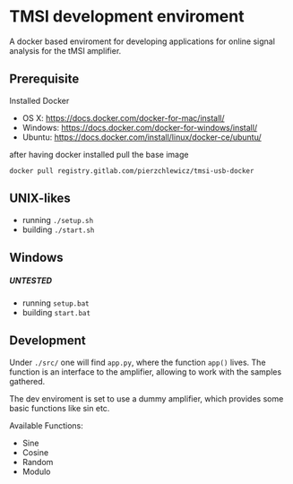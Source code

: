 # TMSI development enviroment
A docker based enviroment for developing applications for online signal analysis for the tMSI amplifier.

## Prerequisite
Installed Docker

* OS X: https://docs.docker.com/docker-for-mac/install/
* Windows: https://docs.docker.com/docker-for-windows/install/
* Ubuntu: https://docs.docker.com/install/linux/docker-ce/ubuntu/

after having docker installed pull the base image

`docker pull registry.gitlab.com/pierzchlewicz/tmsi-usb-docker`

## UNIX-likes
* running `./setup.sh`
* building `./start.sh`

## Windows
##### UNTESTED
* running `setup.bat`
* building `start.bat`

## Development
Under `./src/` one will find `app.py`, where the function `app()` lives. The function is an interface to the amplifier, allowing to work with the samples gathered.

The dev enviroment is set to use a dummy amplifier, which provides some basic functions like sin etc.

Available Functions:
* Sine
* Cosine
* Random
* Modulo




